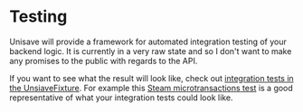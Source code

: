 # Testing

Unisave will provide a framework for automated integration testing of your backend logic. It is currently in a very raw state and so I don't want to make any promises to the public with regards to the API.

If you want to see what the result will look like, check out [integration tests in the UnsiaveFixture](https://github.com/Jirka-Mayer/UnisaveAsset/tree/master/Assets/UnisaveFixture/Tests/Integration). For example this [Steam microtransactions test](https://github.com/Jirka-Mayer/UnisaveAsset/blob/master/Assets/UnisaveFixture/Tests/Integration/SteamMicrotransactions/SteamMicrotransactionTest.cs) is a good representative of what your integration tests could look like.
